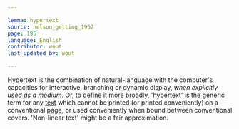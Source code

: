 ```yaml
---

lemma: hypertext
source: nelson_getting_1967
page: 195
language: English
contributor: wout
last_updated_by: wout

---
```


Hypertext is the combination of natural-language with the computer's capacities for interactive, branching or dynamic display, _when explicitly used as a medium_. Or, to define it more broadly, 'hypertext' is the generic term for any [text](text.html) which cannot be printed (or printed conveniently) on a conventional [page](page.html), or used conveniently when bound between conventional covers. 'Non-linear text' might be a fair approximation.
